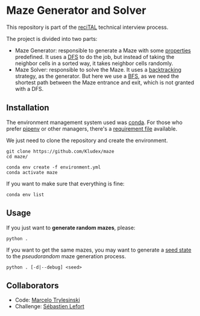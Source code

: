 # Maze Generator and Solver

This repository is part of the [reciTAL](https://recital.ai/) technical
interview process.

The project is divided into two parts:
- Maze Generator: responsible to generate a Maze with some [properties](maze.py)
  predefined. It uses a [DFS](https://en.wikipedia.org/wiki/Depth-first_search)
  to do the job, but instead of taking the neighbor cells in a sorted way, it
  takes neighbor cells randomly.
- Maze Solver: responsible to solve the Maze. It uses a
  [backtracking](https://en.wikipedia.org/wiki/Backtracking) strategy, as the
  generator. But here we use a
  [BFS](https://en.wikipedia.org/wiki/Breadth-first_search), as we need the
  shortest path between the Maze entrance and exit, which is not granted with a
  DFS.

## Installation

The environment management system used was
[conda](https://docs.conda.io/en/latest/). For those who prefer
[pipenv](https://github.com/pypa/pipenv) or other managers, there's a
[requirement file](requirements.txt) available.

We just need to clone the repository and create the environment.
```
git clone https://github.com/Kludex/maze
cd maze/

conda env create -f environment.yml
conda activate maze
```

If you want to make sure that everything is fine:
```
conda env list
```

## Usage

If you just want to **generate random mazes**, please:
```
python .
```

If you want to get the same mazes, you may want to generate a [seed
state](https://en.wikipedia.org/wiki/Random_seed) to the *pseudorandom* maze
generation process. 
```
python . [-d|--debug] <seed> 
```

## Collaborators

- Code: [Marcelo Trylesinski](https://github.com/Kludex)
- Challenge: [Sébastien Lefort](https://github.com/seblef)